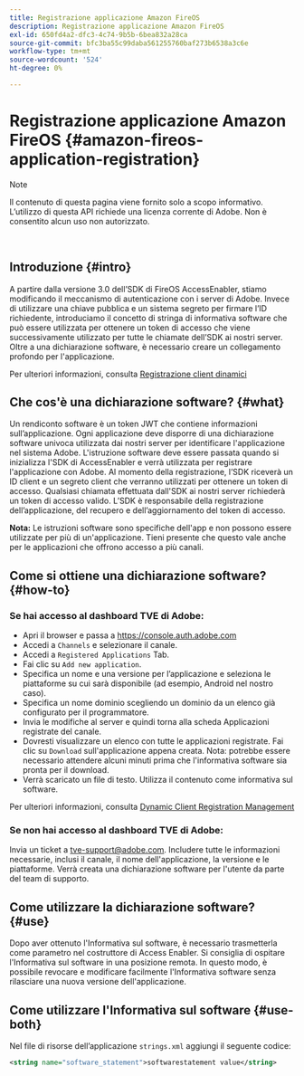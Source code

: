 ```yaml
---
title: Registrazione applicazione Amazon FireOS
description: Registrazione applicazione Amazon FireOS
exl-id: 650fd4a2-dfc3-4c74-9b5b-6bea832a28ca
source-git-commit: bfc3ba55c99daba561255760baf273b6538a3c6e
workflow-type: tm+mt
source-wordcount: '524'
ht-degree: 0%

---
```


# Registrazione applicazione Amazon FireOS {#amazon-fireos-application-registration}

>[!NOTE]
>
>Il contenuto di questa pagina viene fornito solo a scopo informativo. L’utilizzo di questa API richiede una licenza corrente di Adobe. Non è consentito alcun uso non autorizzato.

</br>

## Introduzione {#intro}

A partire dalla versione 3.0 dell’SDK di FireOS AccessEnabler, stiamo modificando il meccanismo di autenticazione con i server di Adobe. Invece di utilizzare una chiave pubblica e un sistema segreto per firmare l’ID richiedente, introduciamo il concetto di stringa di informativa software che può essere utilizzata per ottenere un token di accesso che viene successivamente utilizzato per tutte le chiamate dell’SDK ai nostri server. Oltre a una dichiarazione software, è necessario creare un collegamento profondo per l&#39;applicazione.

Per ulteriori informazioni, consulta [Registrazione client dinamici](/help/authentication/dynamic-client-registration.md)

## Che cos&#39;è una dichiarazione software? {#what}

Un rendiconto software è un token JWT che contiene informazioni sull’applicazione. Ogni applicazione deve disporre di una dichiarazione software univoca utilizzata dai nostri server per identificare l&#39;applicazione nel sistema Adobe. L&#39;istruzione software deve essere passata quando si inizializza l&#39;SDK di AccessEnabler e verrà utilizzata per registrare l&#39;applicazione con Adobe. Al momento della registrazione, l’SDK riceverà un ID client e un segreto client che verranno utilizzati per ottenere un token di accesso. Qualsiasi chiamata effettuata dall&#39;SDK ai nostri server richiederà un token di accesso valido. L’SDK è responsabile della registrazione dell’applicazione, del recupero e dell’aggiornamento del token di accesso.

**Nota:** Le istruzioni software sono specifiche dell&#39;app e non possono essere utilizzate per più di un&#39;applicazione. Tieni presente che questo vale anche per le applicazioni che offrono accesso a più canali.

## Come si ottiene una dichiarazione software? {#how-to}

### Se hai accesso al dashboard TVE di Adobe:

- Apri il browser e passa a <https://console.auth.adobe.com>
- Accedi a `Channels` e selezionare il canale.
- Accedi a `Registered Applications` Tab.
- Fai clic su `Add new application`.
- Specifica un nome e una versione per l’applicazione e seleziona le piattaforme su cui sarà disponibile (ad esempio, Android nel nostro caso).
- Specifica un nome dominio scegliendo un dominio da un elenco già configurato per il programmatore.
- Invia le modifiche al server e quindi torna alla scheda Applicazioni registrate del canale.
- Dovresti visualizzare un elenco con tutte le applicazioni registrate. Fai clic su `Download` sull&#39;applicazione appena creata. Nota: potrebbe essere necessario attendere alcuni minuti prima che l&#39;informativa software sia pronta per il download.
- Verrà scaricato un file di testo. Utilizza il contenuto come informativa sul software.

Per ulteriori informazioni, consulta [Dynamic Client Registration Management](/help/authentication/dynamic-client-registration-management.md)

### Se non hai accesso al dashboard TVE di Adobe:

Invia un ticket a <tve-support@adobe.com>. Includere tutte le informazioni necessarie, inclusi il canale, il nome dell&#39;applicazione, la versione e le piattaforme. Verrà creata una dichiarazione software per l&#39;utente da parte del team di supporto.

## Come utilizzare la dichiarazione software? {#use}

Dopo aver ottenuto l&#39;Informativa sul software, è necessario trasmetterla come parametro nel costruttore di Access Enabler. Si consiglia di ospitare l&#39;Informativa sul software in una posizione remota. In questo modo, è possibile revocare e modificare facilmente l&#39;Informativa software senza rilasciare una nuova versione dell&#39;applicazione.

## Come utilizzare l&#39;Informativa sul software {#use-both}

Nel file di risorse dell’applicazione `strings.xml` aggiungi il seguente codice:

```XML
<string name="software_statement">softwarestatement value</string>
```
